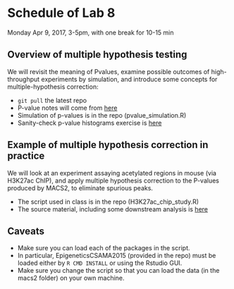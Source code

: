 # Schedule of Lab 8

Monday Apr 9, 2017, 3-5pm, with one break for 10-15 min

## Overview of multiple hypothesis testing

We will revisit the meaning of Pvalues, examine possible outcomes of high-throughput experiments by simulation, and introduce some concepts for multiple-hypothesis correction:
 - `git pull` the latest repo 
 - P-value notes will come from [here](https://github.com/jtleek/advdatasci/blob/gh-pages/lecture_notes/multipletesting/index.Rmd)
 - Simulation of p-values is in the repo (pvalue_simulation.R)
 - Sanity-check p-value histograms exercise is [here](http://varianceexplained.org/statistics/interpreting-pvalue-histogram/) 


## Example of multiple hypothesis correction in practice

We will look at an experiment assaying acetylated regions in mouse (via H3K27ac ChIP), and apply multiple hypothesis correction to the P-values produced by MACS2, to eliminate spurious peaks.
- The script used in class is in the repo (H3K27ac_chip_study.R)
- The source material, including some downstream analysis is [here](https://www.bioconductor.org/help/course-materials/2015/CSAMA2015/lab/Epigenetics_and_Chip_seqLab.pdf)

## Caveats
- Make sure you can load each of the packages in the script. 
- In particular, EpigeneticsCSAMA2015 (provided in the repo) must be loaded either by `R CMD INSTALL` or using the Rstudio GUI.
- Make sure you change the script so that you can load the data (in the macs2 folder) on your own machine.





